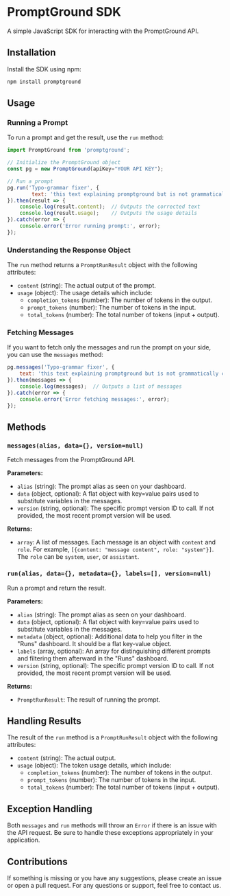 
# PromptGround SDK

A simple JavaScript SDK for interacting with the PromptGround API.

## Installation

Install the SDK using npm:

```bash
npm install promptground
```

## Usage

### Running a Prompt

To run a prompt and get the result, use the `run` method:

```javascript
import PromptGround from 'promptground';

// Initialize the PromptGround object
const pg = new PromptGround(apiKey="YOUR API KEY");

// Run a prompt
pg.run('Typo-grammar fixer', {
        text: 'this text explaining promptground but is not grammatically correct' 
}).then(result => {
    console.log(result.content);  // Outputs the corrected text
    console.log(result.usage);    // Outputs the usage details
}).catch(error => {
    console.error('Error running prompt:', error);
});
```

### Understanding the Response Object

The `run` method returns a `PromptRunResult` object with the following attributes:

- `content` (string): The actual output of the prompt.
- `usage` (object): The usage details which include:
  - `completion_tokens` (number): The number of tokens in the output.
  - `prompt_tokens` (number): The number of tokens in the input.
  - `total_tokens` (number): The total number of tokens (input + output).


### Fetching Messages

If you want to fetch only the messages and run the prompt on your side, you can use the `messages` method:

```javascript
pg.messages('Typo-grammar fixer', {
    text: 'this text explaining promptground but is not grammatically correct' 
}).then(messages => {
    console.log(messages);  // Outputs a list of messages
}).catch(error => {
    console.error('Error fetching messages:', error);
});
```

## Methods

### `messages(alias, data={}, version=null)`

Fetch messages from the PromptGround API.

**Parameters:**
- `alias` (string): The prompt alias as seen on your dashboard.
- `data` (object, optional): A flat object with key=value pairs used to substitute variables in the messages.
- `version` (string, optional): The specific prompt version ID to call. If not provided, the most recent prompt version will be used.

**Returns:**
- `array`: A list of messages. Each message is an object with `content` and `role`. For example, `[{content: "message content", role: "system"}]`. The `role` can be `system`, `user`, or `assistant`.

### `run(alias, data={}, metadata={}, labels=[], version=null)`

Run a prompt and return the result.

**Parameters:**
- `alias` (string): The prompt alias as seen on your dashboard.
- `data` (object, optional): A flat object with key=value pairs used to substitute variables in the messages.
- `metadata` (object, optional): Additional data to help you filter in the "Runs" dashboard. It should be a flat key-value object.
- `labels` (array, optional): An array for distinguishing different prompts and filtering them afterward in the "Runs" dashboard.
- `version` (string, optional): The specific prompt version ID to call. If not provided, the most recent prompt version will be used.

**Returns:**
- `PromptRunResult`: The result of running the prompt.

## Handling Results

The result of the `run` method is a `PromptRunResult` object with the following attributes:
- `content` (string): The actual output.
- `usage` (object): The token usage details, which include:
  - `completion_tokens` (number): The number of tokens in the output.
  - `prompt_tokens` (number): The number of tokens in the input.
  - `total_tokens` (number): The total number of tokens (input + output).

## Exception Handling

Both `messages` and `run` methods will throw an `Error` if there is an issue with the API request. Be sure to handle these exceptions appropriately in your application.

## Contributions

If something is missing or you have any suggestions, please create an issue or open a pull request. For any questions or support, feel free to contact us.
